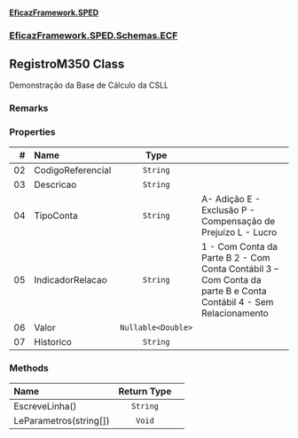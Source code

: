#### [EficazFramework.SPED](EficazFrameworkSPED.md 'EficazFramework SPED')
### [EficazFramework.SPED.Schemas.ECF](EficazFramework.SPED.Schemas.ECF.md 'EficazFramework.SPED.Schemas.ECF')

## RegistroM350 Class

Demonstração da Base de Cálculo da CSLL

### Remarks
### Properties

| # | Name | Type | |
| ---: | :--- | :---: | :--- |
| 02 | CodigoReferencial | `String` |  |
| 03 | Descricao | `String` |  |
| 04 | TipoConta | `String` | A- Adição            E - Exclusão            P - Compensação de Prejuízo            L - Lucro |
| 05 | IndicadorRelacao | `String` | 1 - Com Conta da Parte B            2 - Com Conta Contábil            3 – Com Conta da parte B e Conta Contábil            4 - Sem Relacionamento |
| 06 | Valor | `Nullable<Double>` |  |
| 07 | Historico | `String` |  |
### Methods

| Name | Return Type | |
| :--- | :---: | :--- |
| EscreveLinha() | `String` |  |
| LeParametros(string[]) | `Void` |  |
